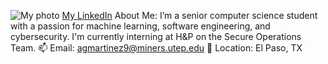 
![My photo](./AM.jpeg)
[My LinkedIn](https://www.linkedin.com/in/angelagmartinez)
About Me: I’m a senior computer science student with a passion for machine learning, software engineering, and cybersecurity. I'm currently interning at H&P on the Secure Operations Team.
📫 Email: agmartinez9@miners.utep.edu
📍 Location: El Paso, TX

